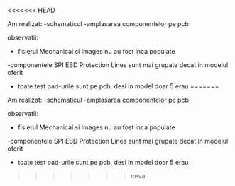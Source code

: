 <<<<<<< HEAD




Am realizat:
-schematicul
-amplasarea componentelor pe pcb 

observatii:
- fisierul Mechanical si Images nu au fost inca populate

-componentele SPI ESD Protection Lines sunt mai grupate decat in modelul oferit
- toate test pad-urile sunt pe pcb, desi in model doar 5 erau
=======




Am realizat:
-schematicul
-amplasarea componentelor pe pcb 

observatii:
- fisierul Mechanical si Images nu au fost inca populate

-componentele SPI ESD Protection Lines sunt mai grupate decat in modelul oferit
- toate test pad-urile sunt pe pcb, desi in model doar 5 erau
>>>>>>> ceva

